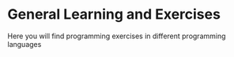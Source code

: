 # General Learning and Exercises

Here you will find programming exercises in different programming languages
